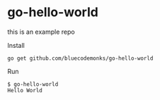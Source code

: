 # go-hello-world
this is an example repo

Install

```
go get github.com/bluecodemonks/go-hello-world
```

Run

```
$ go-hello-world
Hello World
```
